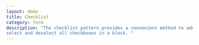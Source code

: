 ```yaml
---
layout: demo
title: Checklist
category: form
description: "The checklist pattern provides a convenient method to add options to
select and deselect all checkboxes in a block. "
---
```

